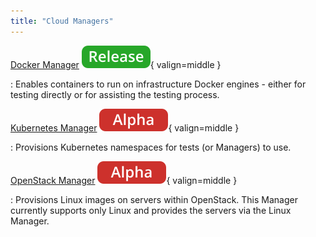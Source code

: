 ```yaml
---
title: "Cloud Managers"
---
```


[Docker Manager](./docker-manager.md) ![release](../../../assets/images/tags/release.svg){ valign=middle }

:   Enables containers to run on infrastructure Docker engines - either for testing directly or for assisting the testing process.


[Kubernetes Manager](./kubernetes-manager.md) ![alpha](../../../assets/images/tags/alpha.svg){ valign=middle }

:   Provisions Kubernetes namespaces for tests (or Managers) to use.


[OpenStack Manager](./open-stack-manager.md) ![alpha](../../../assets/images/tags/alpha.svg){ valign=middle }

:   Provisions Linux images on  servers within OpenStack.
    This Manager currently supports only Linux and provides the servers via the Linux Manager.

